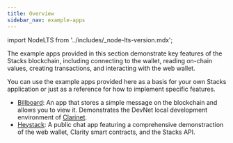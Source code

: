```yaml
---
title: Overview
sidebar_nav: example-apps
---
```


import NodeLTS from '../includes/\_node-lts-version.mdx';

The example apps provided in this section demonstrate key features of the Stacks blockchain, including connecting to the wallet, reading on-chain values, creating transactions, and interacting with the web wallet.

<NodeLTS />

You can use the example apps provided here as a basis for your own Stacks application or just as a reference for how to implement specific features.

- [Billboard](/example-apps/billboard): An app that stores a simple message on the blockchain and allows you to view it. Demonstrates the DevNet local development environment of [Clarinet](https://github.com/hirosystems/clarinet).
- [Heystack](/example-apps/heystack): A public chat app featuring a comprehensive demonstraction of the web wallet, Clarity smart contracts, and the Stacks API.
